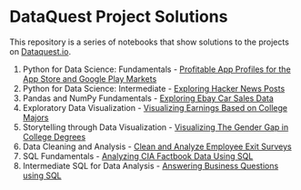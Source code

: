 # DataQuest Project Solutions
This repository is a series of notebooks that show solutions to the projects on [Dataquest.io](https://www.dataquest.io).

1. Python for Data Science: Fundamentals - [Profitable App Profiles for the App Store and Google Play Markets](https://github.com/doyinsolamiolaoye/DataQuest_Projects/blob/master/Profitable%20App%20Profiles%20for%20the%20App%20Store%20and%20Google%20Play%20Markets.ipynb)
2. Python for Data Science: Intermediate - [Exploring Hacker News Posts](https://github.com/doyinsolamiolaoye/DataQuest_Projects/blob/master/Exploring%20Hacker%20News%20Posts.ipynb)
3. Pandas and NumPy Fundamentals - [Exploring Ebay Car Sales Data](https://github.com/doyinsolamiolaoye/DataQuest_Projects/blob/master/Exploring%20Ebay%20Car%20Sales%20Data.ipynb)
4. Exploratory Data Visualization - [Visualizing Earnings Based on College Majors](https://github.com/doyinsolamiolaoye/DataQuest_Projects/commit/95aae2b7ea8087cc4ce5cf8c1c93e3263380cea9)
5. Storytelling through Data Visualization - [Visualizing The Gender Gap in College Degrees](https://github.com/doyinsolamiolaoye/DataQuest_Projects/blob/master/Visualizing%20The%20Gender%20Gap%20in%20College%20Degrees.ipynb)
6. Data Cleaning and Analysis - [Clean and Analyze Employee Exit Surveys](https://github.com/doyinsolamiolaoye/DataQuest_Projects/blob/master/Clean%20and%20Analyze%20Employee%20Exit%20Surveys.ipynb)
7. SQL Fundamentals - [Analyzing CIA Factbook Data Using SQL](https://github.com/doyinsolamiolaoye/DataQuest_Projects/blob/master/Analyzing%20CIA%20Factbook%20Data%20Using%20SQL.ipynb)
8. Intermediate SQL for Data Analysis - [Answering Business Questions using SQL](https://github.com/doyinsolamiolaoye/DataQuest_Projects/blob/master/Answering%20Business%20Questions%20using%20SQL.ipynb)
